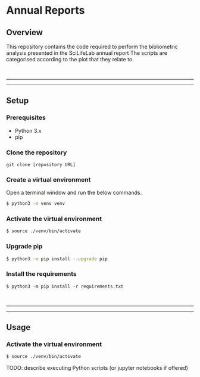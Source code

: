 # Annual Reports

## Overview

This repository contains the code required to perform the bibliometric analysis presented in the SciLifeLab annual report The scripts are categorised according to the plot that they relate to.

<br/>

***
***


## Setup

### Prerequisites

- Python 3.x
- pip

### Clone the repository

```
git clone [repository URL]
```

### Create a virtual environment

Open a terminal window and run the below commands.

```bash
$ python3 -m venv venv
```

### Activate the virtual environment

```bash
$ source ./venv/bin/activate
```

### Upgrade pip

```bash
$ python3 -m pip install --upgrade pip
```

### Install the requirements

    $ python3 -m pip install -r requirements.txt

<br/>

***
***


## Usage

### Activate the virtual environment

```bash
$ source ./venv/bin/activate
```

TODO: describe executing Python scripts (or jupyter notebooks if offered)

<br/>


